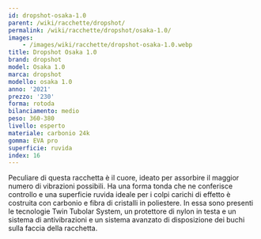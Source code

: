 ```yaml
---
id: dropshot-osaka-1.0
parent: /wiki/racchette/dropshot/
permalink: /wiki/racchette/dropshot/osaka-1.0/
images:
    - /images/wiki/racchette/dropshot-osaka-1.0.webp
title: Dropshot Osaka 1.0
brand: dropshot
model: Osaka 1.0
marca: dropshot
modello: osaka 1.0
anno: '2021'
prezzo: '230'
forma: rotoda
bilanciamento: medio
peso: 360-380
livello: esperto
materiale: carbonio 24k
gomma: EVA pro
superficie: ruvida
index: 16
---
```

Peculiare di questa racchetta è il cuore, ideato per assorbire il maggior numero di vibrazioni possibili. Ha una forma tonda che ne conferisce controllo e una superficie ruvida ideale per i colpi carichi di effetto è costruita con carbonio e fibra di cristalli in poliestere. In essa sono presenti le tecnologie Twin Tubolar System, un protettore di nylon in testa e un sistema di antivibrazioni e un sistema avanzato di disposizione dei buchi sulla faccia della racchetta.